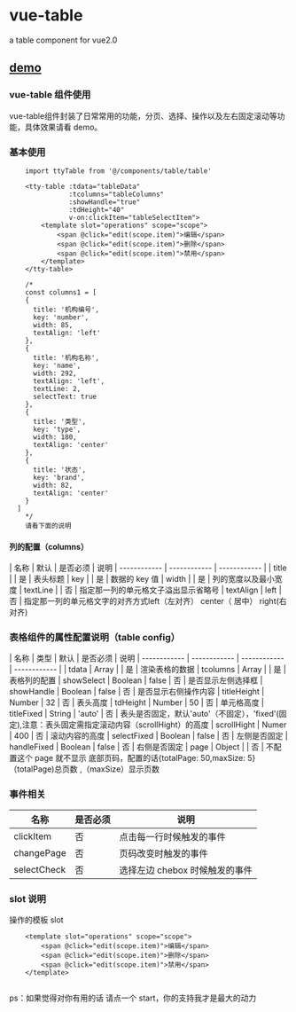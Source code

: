 # vue-table
a table component for vue2.0

<h2><a href="http://gitblog.naice.me/vue-table/demo/vueTable/index.html#/">demo</a></h2>

### vue-table 组件使用

vue-table组件封装了日常常用的功能，分页、选择、操作以及左右固定滚动等功能，具体效果请看 demo。

### 基本使用

````
    import ttyTable from '@/components/table/table'
   
    <tty-table :tdata="tableData"
    		   :tcolumns="tableColumns"
    		   :showHandle="true"
    		   :tdHeight="40"
    		   v-on:clickItem="tableSelectItem">
    	<template slot="operations" scope="scope">
    		<span @click="edit(scope.item)">编辑</span>
    		<span @click="edit(scope.item)">删除</span>
    		<span @click="edit(scope.item)">禁用</span>
    	</template>
    </tty-table>
	
	/*
	const columns1 = [
    {
      title: '机构编号',
      key: 'number',
      width: 85,
      textAlign: 'left'
    },
    {
      title: '机构名称',
      key: 'name',
      width: 292,
      textAlign: 'left',
      textLine: 2,
      selectText: true
    },
    {
      title: '类型',
      key: 'type',
      width: 180,
      textAlign: 'center'
    },
    {
      title: '状态',
      key: 'brand',
      width: 82,
      textAlign: 'center'
    }
  ]
	*/
	请看下面的说明
````

#### 列的配置（columns）

| 名称  | 默认  | 是否必须  | 说明
| ------------ | ------------ | ------------ |
| title   |   |  是 | 表头标题
| key |   | 是  | 数据的 key 值
| width   |   | 是  | 列的宽度以及最小宽度
| textLine  |   | 否  | 指定那一列的单元格文子溢出显示省略号
| textAlign   | left  | 否  | 指定那一列的单元格文字的对齐方式left（左对齐） center（ 居中） right(右对齐)


### 表格组件的属性配置说明（table config）

| 名称  |  类型 |  默认 | 是否必须  | 说明
| ------------ | ------------ | ------------ | ------------ |
| tdata  |  Array |   | 是  | 渲染表格的数据
| tcolumns  | Array  |   | 是  | 表格列的配置
| showSelect | Boolean  |  false  | 否  | 是否显示左侧选择框
| showHandle  | Boolean  |  false |  否 | 是否显示右侧操作内容
| titleHeight  | Number  | 32  | 否  | 表头高度
| tdHeight  | Number  | 50  | 否  | 单元格高度
| titleFixed  | String  | 'auto'  |  否 | 表头是否固定，默认'auto'（不固定），'fixed'(固定),注意：表头固定需指定滚动内容（scrollHight）的高度
|  scrollHight | Numer  | 400  |  否 | 滚动内容的高度
|  selectFixed | Boolean  | false  |   否 | 左侧是否固定
| handleFixed  | Boolean  | false  |   否 | 右侧是否固定
| page  | Object  |   | 否  | 不配置这个 page 就不显示 底部页码，配置的话{totalPage: 50,maxSize: 5} （totalPage)总页数 ,（maxSize）显示页数

### 事件相关

| 名称  | 是否必须  | 说明  |
| ------------ | ------------ | ------------ |
| clickItem  | 否   | 点击每一行时候触发的事件  |
|  changePage |  否 | 页码改变时触发的事件  |
|  selectCheck |  否 | 选择左边 chebox 时候触发的事件  |

### slot 说明

操作的模板 slot
````
    <template slot="operations" scope="scope">
    	<span @click="edit(scope.item)">编辑</span>
    	<span @click="edit(scope.item)">删除</span>
    	<span @click="edit(scope.item)">禁用</span>
    </template>
	
````

ps：如果觉得对你有用的话 请点一个 start，你的支持我才是最大的动力


